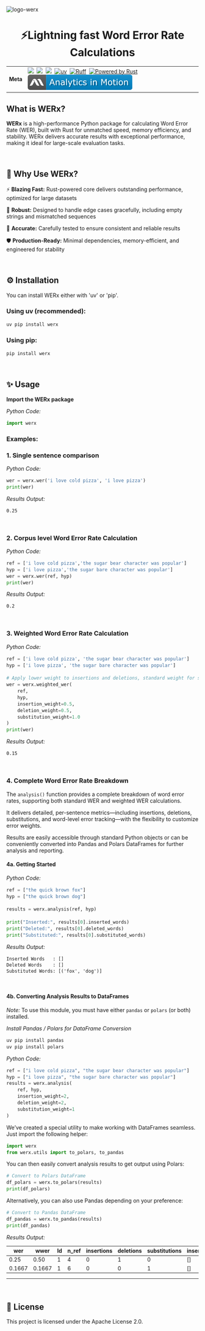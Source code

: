 ![logo-werx](https://github.com/user-attachments/assets/26701780-4809-433d-9920-38c221bd016b)

<h1 align="center">⚡Lightning fast Word Error Rate Calculations</h1>


<!-- badges: start -->

<div align="center">
  <table>
    <tr>
      <td><strong>Meta</strong></td>
      <td>
        <a href="https://pypi.org/project/werx/"><img src="https://img.shields.io/pypi/v/werx?label=PyPI&color=blue"></a>&nbsp;
        <a href="https://www.python.org/downloads/"><img src="https://img.shields.io/badge/python-3.10%7C3.11%7C3.12%7C3.13-blue?logo=python&logoColor=ffdd54"></a>&nbsp;
        <a href="https://github.com/analyticsinmotion/werx/blob/main/LICENSE"><img src="https://img.shields.io/badge/License-Apache_2.0-blue.svg"></a>&nbsp;
        <a href="https://github.com/astral-sh/uv"><img src="https://img.shields.io/endpoint?url=https://raw.githubusercontent.com/astral-sh/uv/main/assets/badge/v0.json" alt="uv"></a>&nbsp;
        <a href="https://github.com/astral-sh/ruff"><img src="https://img.shields.io/endpoint?url=https://raw.githubusercontent.com/astral-sh/ruff/main/assets/badge/v2.json" alt="Ruff"></a>&nbsp;
        <a href="https://www.rust-lang.org"><img src="https://img.shields.io/badge/Powered%20by-Rust-black?logo=rust&logoColor=white" alt="Powered by Rust"></a>&nbsp;
        <a href="https://www.analyticsinmotion.com"><img src="https://raw.githubusercontent.com/analyticsinmotion/.github/main/assets/images/analytics-in-motion-github-badge-rounded.svg" alt="Analytics in Motion"></a>
        <!-- &nbsp;
        <a href="https://pypi.org/project/werx/"><img src="https://img.shields.io/pypi/dm/werx?label=PyPI%20downloads"></a>&nbsp;
        <a href="https://pepy.tech/project/werx"><img src="https://static.pepy.tech/badge/werx"></a>
        -->
      </td>
    </tr>
  </table>
</div>

<!-- badges: end -->


## What is WERx?

**WERx** is a high-performance Python package for calculating Word Error Rate (WER), built with Rust for unmatched speed, memory efficiency, and stability. WERx delivers accurate results with exceptional performance, making it ideal for large-scale evaluation tasks.

<br/>

## 🚀 Why Use WERx?

⚡ **Blazing Fast:** Rust-powered core delivers outstanding performance, optimized for large datasets<br>

🧩 **Robust:** Designed to handle edge cases gracefully, including empty strings and mismatched sequences<br>

📐 **Accurate:** Carefully tested to ensure consistent and reliable results<br>

🛡️ **Production-Ready:** Minimal dependencies, memory-efficient, and engineered for stability<br> 

<br/>

## ⚙️ Installation

You can install WERx either with 'uv' or 'pip'.

### Using uv (recommended):
```bash
uv pip install werx
```

### Using pip:
```bash
pip install werx
```

<br/>

## ✨ Usage
**Import the WERx package**

*Python Code:*
```python
import werx
```

### Examples:

### 1. Single sentence comparison

*Python Code:*
```python
wer = werx.wer('i love cold pizza', 'i love pizza')
print(wer)
```

*Results Output:*
```
0.25
```

<br/>

### 2. Corpus level Word Error Rate Calculation

*Python Code:*
```python
ref = ['i love cold pizza','the sugar bear character was popular']
hyp = ['i love pizza','the sugar bare character was popular']
wer = werx.wer(ref, hyp)
print(wer)
```

*Results Output:*
```
0.2
```

<br/>

### 3. Weighted Word Error Rate Calculation

*Python Code:*
```python
ref = ['i love cold pizza', 'the sugar bear character was popular']
hyp = ['i love pizza', 'the sugar bare character was popular']

# Apply lower weight to insertions and deletions, standard weight for substitutions
wer = werx.weighted_wer(
    ref, 
    hyp, 
    insertion_weight=0.5, 
    deletion_weight=0.5, 
    substitution_weight=1.0
)
print(wer)
```

*Results Output:*
```
0.15
```

<br/>

### 4. Complete Word Error Rate Breakdown

The `analysis()` function provides a complete breakdown of word error rates, supporting both standard WER and weighted WER calculations.

It delivers detailed, per-sentence metrics—including insertions, deletions, substitutions, and word-level error tracking—with the flexibility to customize error weights.

Results are easily accessible through standard Python objects or can be conveniently converted into Pandas and Polars DataFrames for further analysis and reporting.


#### 4a. Getting Started

*Python Code:*
```python
ref = ["the quick brown fox"]
hyp = ["the quick brown dog"]

results = werx.analysis(ref, hyp)

print("Inserted:", results[0].inserted_words)
print("Deleted:", results[0].deleted_words)
print("Substituted:", results[0].substituted_words)

```

*Results Output:*
```
Inserted Words   : []
Deleted Words    : []
Substituted Words: [('fox', 'dog')]
```

<br/>

#### 4b. Converting Analysis Results to DataFrames

*Note:* To use this module, you must have either `pandas` or `polars` (or both) installed.

*Install Pandas / Polars for DataFrame Conversion*
```python
uv pip install pandas
uv pip install polars
```

*Python Code:*
```python
ref = ["i love cold pizza", "the sugar bear character was popular"]
hyp = ["i love pizza", "the sugar bare character was popular"]
results = werx.analysis(
    ref, hyp,
    insertion_weight=2,
    deletion_weight=2,
    substitution_weight=1
)
```
We’ve created a special utility to make working with DataFrames seamless.
Just import the following helper:

```python
import werx
from werx.utils import to_polars, to_pandas
```

You can then easily convert analysis results to get output using Polars:
```python
# Convert to Polars DataFrame
df_polars = werx.to_polars(results)
print(df_polars)
```

Alternatively, you can also use Pandas depending on your preference:
```python
# Convert to Pandas DataFrame
df_pandas = werx.to_pandas(results)
print(df_pandas)
```

*Results Output:*

| wer    | wwer   | ld  | n_ref | insertions | deletions | substitutions | inserted_words | deleted_words | substituted_words   |
|--------|--------|-----|-------|------------|-----------|---------------|----------------|----------------|---------------------|
| 0.25   | 0.50   | 1   | 4     | 0          | 1         | 0             | []             | ['cold']       | []                  |
| 0.1667 | 0.1667 | 1   | 6     | 0          | 0         | 1             | []             | []             | [('bear', 'bare')]   |

---

<br/>

## 📄 License

This project is licensed under the Apache License 2.0.



